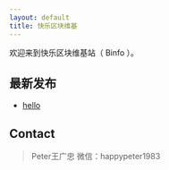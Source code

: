 ```yaml
---
layout: default
title: 快乐区块维基
---
```


欢迎来到快乐区块维基站（ Binfo ）。

## 最新发布

- [hello](hello.html)


## Contact

<blockquote>
Peter王广忠 微信：happypeter1983
</blockquote>

[oss]:http://en.wikipedia.org/wiki/Open_source
